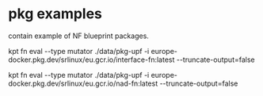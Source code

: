 # pkg examples

contain example of NF blueprint packages.

kpt fn eval --type mutator ./data/pkg-upf  -i europe-docker.pkg.dev/srlinux/eu.gcr.io/interface-fn:latest --truncate-output=false

kpt fn eval --type mutator ./data/pkg-upf  -i europe-docker.pkg.dev/srlinux/eu.gcr.io/nad-fn:latest --truncate-output=false